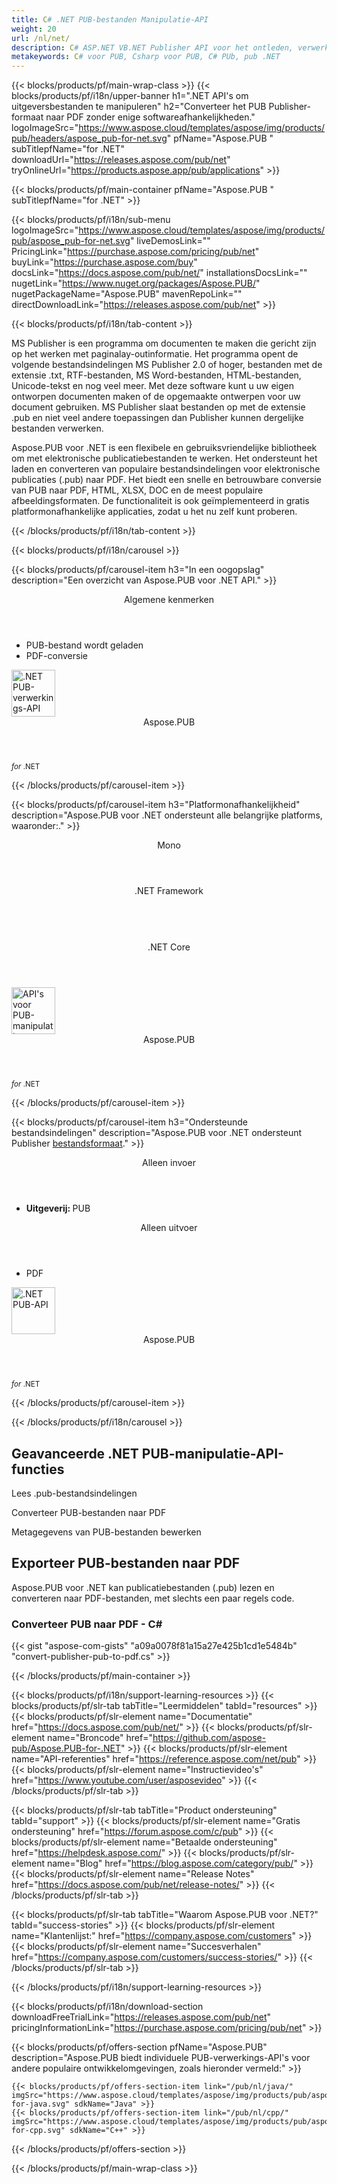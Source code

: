 ```yaml
---
title: C# .NET PUB-bestanden Manipulatie-API
weight: 20
url: /nl/net/ 
description: C# ASP.NET VB.NET Publisher API voor het ontleden, verwerken en converteren van MS Publisher-bestanden. Converteer PUB naar PDF, Word, Excel en afbeeldingen.
metakeywords: C# voor PUB, Csharp voor PUB, C# PUb, pub .NET
---
```


{{< blocks/products/pf/main-wrap-class >}}
{{< blocks/products/pf/i18n/upper-banner h1=".NET API's om uitgeversbestanden te manipuleren" h2="Converteer het PUB Publisher-formaat naar PDF zonder enige softwareafhankelijkheden." logoImageSrc="https://www.aspose.cloud/templates/aspose/img/products/pub/headers/aspose_pub-for-net.svg" pfName="Aspose.PUB " subTitlepfName="for .NET" downloadUrl="https://releases.aspose.com/pub/net" tryOnlineUrl="https://products.aspose.app/pub/applications" >}}

{{< blocks/products/pf/main-container pfName="Aspose.PUB " subTitlepfName="for .NET" >}}

{{< blocks/products/pf/i18n/sub-menu logoImageSrc="https://www.aspose.cloud/templates/aspose/img/products/pub/aspose_pub-for-net.svg" liveDemosLink="" PricingLink="https://purchase.aspose.com/pricing/pub/net" buyLink="https://purchase.aspose.com/buy" docsLink="https://docs.aspose.com/pub/net/" installationsDocsLink="" nugetLink="https://www.nuget.org/packages/Aspose.PUB/" nugetPackageName="Aspose.PUB" mavenRepoLink="" directDownloadLink="https://releases.aspose.com/pub/net" >}}

{{< blocks/products/pf/i18n/tab-content >}}
<p>
MS Publisher is een programma om documenten te maken die gericht zijn op het werken met paginalay-outinformatie. Het programma opent de volgende bestandsindelingen MS Publisher 2.0 of hoger, bestanden met de extensie .txt, RTF-bestanden, MS Word-bestanden, HTML-bestanden, Unicode-tekst en nog veel meer. Met deze software kunt u uw eigen ontworpen documenten maken of de opgemaakte ontwerpen voor uw document gebruiken.
MS Publisher slaat bestanden op met de extensie .pub en niet veel andere toepassingen dan Publisher kunnen dergelijke bestanden verwerken. 
</p>
<p>
Aspose.PUB voor .NET is een flexibele en gebruiksvriendelijke bibliotheek om met elektronische publicatiebestanden te werken. Het ondersteunt het laden en converteren van populaire bestandsindelingen voor elektronische publicaties (.pub) naar PDF. Het biedt een snelle en betrouwbare conversie van PUB naar PDF, HTML, XLSX, DOC en de meest populaire afbeeldingsformaten. De functionaliteit is ook geïmplementeerd in gratis platformonafhankelijke applicaties, zodat u het nu zelf kunt proberen.
</p>
{{< /blocks/products/pf/i18n/tab-content >}}

<!--Diagrams Start-->
{{< blocks/products/pf/i18n/carousel >}}

{{< blocks/products/pf/carousel-item h3="In een oogopslag" description="Een overzicht van Aspose.PUB voor .NET API." >}}
<div class="diagram1 d1-net">
 <div class="d1-row">
  <div class="d1-col d1-left">
   <!--<header><i class="fa fa-bars"> </i>Features</header>

<ul>

<li>Loading</li>

<li>Conversion</li>

</ul>-->
  </div>
  <!--/left-->
  <div class="d1-col d1-right">
   <header>
    <i class="fa fa-cogs">
    </i>
    Algemene kenmerken
   </header>
   <ul>
    <li>
     PUB-bestand wordt geladen
    </li>
    <li>
     PDF-conversie
    </li>
   </ul>
  </div>
  <!--/right-->
 </div>
 <!--/row-->
 <div class="d1-logo">
  <img width="70" height="75" alt=".NET PUB-verwerkings-API" src="https://www.aspose.cloud/templates/aspose/img/products/pub/aspose_pub-for-net.svg"/>
  <header>
   Aspose.PUB
  </header>
  <footer>
   <small>
    <em>
     for
    </em>
    .NET
   </small>
  </footer>
 </div>
 <!--/logo-->
</div>

{{< /blocks/products/pf/carousel-item >}}

{{< blocks/products/pf/carousel-item h3="Platformonafhankelijkheid" description="Aspose.PUB voor .NET ondersteunt alle belangrijke platforms, waaronder:." >}}
<div class="diagram1 d1-net">
 <div class="d1-row">
  <div class="d1-col d1-left">
   <header>
    <i class="fa fa-cubes">
    </i>
    Mono
   </header>
  </div>
  <!--/left-->
  <div class="d1-col d1-right">
   <header>
    <i class="fa fa-cubes">
    </i>
    .NET Framework
   </header>
   <br/>
   <header>
    <i class="fa fa-cubes">
    </i>
    .NET Core
   </header>
  </div>
  <!--/right-->
 </div>
 <!--/row-->
 <div class="d1-logo">
  <img width="70" height="75" alt="API's voor PUB-manipulatie" src="https://www.aspose.cloud/templates/aspose/img/products/pub/aspose_pub-for-net.svg"/>
  <header>
   Aspose.PUB
  </header>
  <footer>
   <small>
    <em>
     for
    </em>
    .NET
   </small>
  </footer>
 </div>
 <!--/logo-->
</div>

{{< /blocks/products/pf/carousel-item >}}

{{< blocks/products/pf/carousel-item h3="Ondersteunde bestandsindelingen" description="Aspose.PUB voor .NET ondersteunt Publisher [bestandsformaat](https://docs.aspose.com/pub/net/supported-file-formats/)." >}}
<div class="diagram1 d2 d1-net">
 <div class="d1-row">
  <div class="d1-col d1-left">
   <header>
    <i class="fa fa-long-arrow-down">
    </i>
    Alleen invoer
   </header>
   <ul>
    <li>
     <b>
      Uitgeverij:
     </b>
     PUB
    </li>
   </ul>
  </div>
  <!--/left-->
  <div class="d1-col d1-right">
   <header>
    <i class="fa fa-mail-forward">
    </i>
    Alleen uitvoer
   </header>
   <ul>
    <li>
     PDF
    </li>
   </ul>
  </div>
  <!--/right-->
 </div>
 <!--/row-->
 <div class="d1-logo">
  <img width="70" height="75" alt=".NET PUB-API" src="https://www.aspose.cloud/templates/aspose/img/products/pub/aspose_pub-for-net.svg"/>
  <header>
   Aspose.PUB
  </header>
  <footer>
   <small>
    <em>
     for
    </em>
    .NET
   </small>
  </footer>
 </div>
 <!--/logo-->
</div>

{{< /blocks/products/pf/carousel-item >}}

{{< /blocks/products/pf/i18n/carousel >}}
<!--Diagrams End-->

<!--Feature-section Start-->
<div class="container-fluid features-section bg-gray singleproduct">
 <a class="anchor" id="features" name="features">
 </a>
 <div class="row">
  <div class="container">
   <h2 class="pr-ft">
    Geavanceerde .NET PUB-manipulatie-API-functies
   </h2>
   <p>
   </p>
   <div class="col-lg-4">
    <em class="fa fa-th ico-blue fa-2x col-lg-2">
    </em>
    <p class="col-lg-10">
     Lees .pub-bestandsindelingen
    </p>
   </div>
   <div class="col-lg-4">
    <em class="fa fa-repeat ico-blue fa-2x col-lg-2">
    </em>
    <p class="col-lg-10">
     Converteer PUB-bestanden naar PDF
    </p>
   </div>
<div class="col-lg-4">
    <em class="fa fa-pencil-square-o ico-blue fa-2x col-lg-2">
    </em>
    <p class="col-lg-10">
     Metagegevens van PUB-bestanden bewerken
    </p>
   </div>
   <!--<div class="col-lg-4"><em class="fa fa-upload ico-blue fa-2x col-lg-2"> </em>

<p class="col-lg-10">Load existing Photoshop files</p>

</div>

<div class="col-lg-4"><em class="fa fa-cogs ico-blue fa-2x col-lg-2"> </em>

<p class="col-lg-10">Manage Opacity of Layers & Flatten Layers</p>

</div>-->
   <!--<div class="col-lg-12">

<h2 class="h2title">Latest PUB API Features</h2>

<p>Aspose.PUB for .NET API continuously adding more features to make it powerful. Here is list of few picks from the latest ones added.</p>

<ul>

<li>Support of Fill layers. Pattern, Color and Gradient fill</li>

<li>Support of GdFlResource, VmskResource, PtFlResource and VsmsResource</li>

<li>Load JPEG/PNG/etc image files to PsdImage without direct loading</li>

<li>Support of Layer Vector Masks and Text Layer Custom FlipRotate</li>

<li>Rendering of Stroke effect with Color Fill for export</li>

</ul>

</div>-->
   <div class="col-lg-12">
    <h2 class="h2title">
     Exporteer PUB-bestanden naar PDF
    </h2>
    <p>
     Aspose.PUB voor .NET kan publicatiebestanden (.pub) lezen en converteren naar PDF-bestanden, met slechts een paar regels code.
    </p>
    <div class="codeblock" id="code">
     <h3>
      Converteer PUB naar PDF - C#
     </h3>
     {{< gist "aspose-com-gists" "a09a0078f81a15a27e425b1cd1e5484b" "convert-publisher-pub-to-pdf.cs" >}}
    </div>
   </div>
   <!--<div class="col-lg-12">

<h2 class="h2title">Access & Manipulate PUB Layers</h2>

<p>Aspose.PUB for .NET lets you access layers of a PUB with the ability to draw on it with either image or text. You can merge layers, update text on layers, set effects or export layer as an image. You may also use PUB .NET API to detect flattened PUB files or create thumbnails.</p>

</div>-->
   <!--<div class="col-lg-12">

<h2 class="h2title">Read or Create PUB Files</h2>

<p>Aspose.PUB for .NET not only supports loading PSD & PSB file formats for manipulation & conversion but it also provides the capability to create PUB & PSB files from scratch. .NET developers can use the API to automate scenarios that may help them on their way.</p>

<div id="code" class="codeblock">

<h3>Create PUB from scratch - C#</h3>

<pre><code class="cs">using (var PUB = Aspose.PSD.Image.Create(new Aspose.PSD.ImageOptions.PsdOptions()

{

    Source = new Aspose.PSD.Sources.FileCreateSource(dir + "output.psd", false),

    ColorMode = Aspose.PSD.FileFormats.Psd.ColorModes.Rgb,

    CompressionMethod = Aspose.PSD.FileFormats.Psd.CompressionMethod.RLE,

    Version = 4

}, 400, 400))

{

    // draw some graphics over the newly created PSD

    var graphics = new Aspose.PSD.Graphics(psd);

    graphics.Clear(Aspose.PSD.Color.White);

    graphics.DrawEllipse(new Aspose.PSD.Pen(Aspose.PSD.Color.Red, 6), new Aspose.PSD.Rectangle(0, 0, 400, 400));

    psd.Save();

}</code></pre>

</div>

</div>-->
   <!--<div class="col-lg-12">

<h2 class="h2title">Various Imaging Filters</h2>

<p>Aspose.PUB for .NET provides the core imaging features such as color adjustment via its class libraries. Developers can easily adjust brightness, contrast or gamma on raster image loaded by the API. Furthermore, developers can dynamically dither or blur images as well as use popular filters including Median, Gauss Wiener, Motion Wiener and Bradley Threshold.</p>

</div>-->
  </div>
 </div>
</div>
<!--Feature-section End-->

{{< /blocks/products/pf/main-container >}}


{{< blocks/products/pf/i18n/support-learning-resources >}}
{{< blocks/products/pf/slr-tab tabTitle="Leermiddelen" tabId="resources" >}}
{{< blocks/products/pf/slr-element name="Documentatie" href="https://docs.aspose.com/pub/net/" >}}
{{< blocks/products/pf/slr-element name="Broncode" href="https://github.com/aspose-pub/Aspose.PUB-for-.NET" >}}
{{< blocks/products/pf/slr-element name="API-referenties" href="https://reference.aspose.com/net/pub" >}}
{{< blocks/products/pf/slr-element name="Instructievideo's" href="https://www.youtube.com/user/asposevideo" >}}
{{< /blocks/products/pf/slr-tab >}}

{{< blocks/products/pf/slr-tab tabTitle="Product ondersteuning" tabId="support" >}}
{{< blocks/products/pf/slr-element name="Gratis ondersteuning" href="https://forum.aspose.com/c/pub" >}}
{{< blocks/products/pf/slr-element name="Betaalde ondersteuning" href="https://helpdesk.aspose.com/" >}}
{{< blocks/products/pf/slr-element name="Blog" href="https://blog.aspose.com/category/pub/" >}}
{{< blocks/products/pf/slr-element name="Release Notes" href="https://docs.aspose.com/pub/net/release-notes/" >}}
{{< /blocks/products/pf/slr-tab >}}

{{< blocks/products/pf/slr-tab tabTitle="Waarom Aspose.PUB voor .NET?" tabId="success-stories" >}}
{{< blocks/products/pf/slr-element name="Klantenlijst:" href="https://company.aspose.com/customers" >}}
{{< blocks/products/pf/slr-element name="Succesverhalen" href="https://company.aspose.com/customers/success-stories/" >}}
{{< /blocks/products/pf/slr-tab >}}

{{< /blocks/products/pf/i18n/support-learning-resources >}}

{{< blocks/products/pf/i18n/download-section downloadFreeTrialLink="https://releases.aspose.com/pub/net" pricingInformationLink="https://purchase.aspose.com/pricing/pub/net" >}}

{{< blocks/products/pf/offers-section pfName="Aspose.PUB" description="Aspose.PUB biedt individuele PUB-verwerkings-API's voor andere populaire ontwikkelomgevingen, zoals hieronder vermeld:" >}}

    {{< blocks/products/pf/offers-section-item link="/pub/nl/java/" imgSrc="https://www.aspose.cloud/templates/aspose/img/products/pub/aspose_pub-for-java.svg" sdkName="Java" >}}
    {{< blocks/products/pf/offers-section-item link="/pub/nl/cpp/" imgSrc="https://www.aspose.cloud/templates/aspose/img/products/pub/aspose_pub-for-cpp.svg" sdkName="C++" >}}

{{< /blocks/products/pf/offers-section >}}

{{< /blocks/products/pf/main-wrap-class >}}
